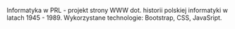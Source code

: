 Informatyka w PRL - projekt strony WWW dot. historii polskiej informatyki w latach 1945 - 1989.
Wykorzystane technologie: Bootstrap, CSS, JavaSript.
